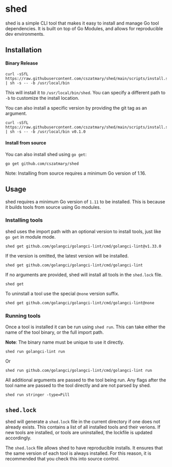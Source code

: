 # shed

shed is a simple CLI tool that makes it easy to install and manage Go tool dependencies.
It is built on top of Go Modules, and allows for reproducible dev environments.

## Installation

#### Binary Release

```
curl -sSfL https://raw.githubusercontent.com/cszatmary/shed/main/scripts/install.sh | sh -s -- -b /usr/local/bin
```

This will install it to `/usr/local/bin/shed`. You can specify a different path to `-b` to customize the install location.

You can also install a specific version by providing the git tag as an argument.

```
curl -sSfL https://raw.githubusercontent.com/cszatmary/shed/main/scripts/install.sh | sh -s -- -b /usr/local/bin v0.1.0
```

#### Install from source

You can also install shed using `go get`:

```
go get github.com/cszatmary/shed
```

Note: Installing from source requires a minimum Go version of 1.16.

## Usage

shed requires a minimum Go version of `1.11` to be installed. This is because it builds tools from source using Go modules.

### Installing tools

shed uses the import path with an optional version to install tools, just like `go get` in module mode.

```
shed get github.com/golangci/golangci-lint/cmd/golangci-lint@v1.33.0
```

If the version is omitted, the latest version will be installed.

```
shed get github.com/golangci/golangci-lint/cmd/golangci-lint
```

If no arguments are provided, shed will install all tools in the `shed.lock` file.

```
shed get
```

To uninstall a tool use the special `@none` version suffix.

```
shed get github.com/golangci/golangci-lint/cmd/golangci-lint@none
```

### Running tools

Once a tool is installed it can be run using `shed run`. This can take either the name of the tool binary,
or the full import path.

**Note**: The binary name must be unique to use it directly.

```
shed run golangci-lint run
```

Or

```
shed run github.com/golangci/golangci-lint/cmd/golangci-lint run
```

All additional arguments are passed to the tool being run. Any flags after the tool name are passed to the
tool directly and are not parsed by shed.

```
shed run stringer -type=Pill
```

## `shed.lock`

shed will generate a `shed.lock` file in the current directory if one does not already exists. This contains a list of all
installed tools and their verions. If new tools are installed, or tools are uninstalled, the lockfile is updated accordingly.

The `shed.lock` file allows shed to have reproducible installs. It ensures that the same version of each tool is always installed.
For this reason, it is recommended that you check this into source control.
